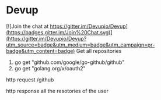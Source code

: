 # Devup

[![Join the chat at https://gitter.im/Devupio/Devup](https://badges.gitter.im/Join%20Chat.svg)](https://gitter.im/Devupio/Devup?utm_source=badge&utm_medium=badge&utm_campaign=pr-badge&utm_content=badge)
Get all repositories

1. go get "github.com/google/go-github/github"
2. go get "golang.org/x/oauth2"

http request
/github

http response
all the resotories of the user

